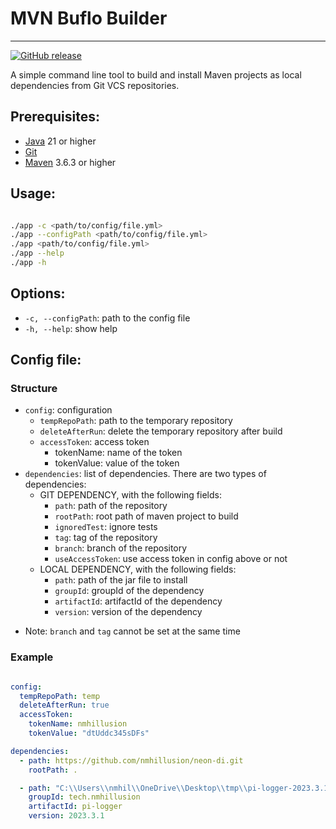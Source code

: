 # MVN Buflo Builder

---

[![GitHub release](https://img.shields.io/github/v/release/nmhillusion/mvn-buflo-builder?style=flat-square)](https://github.com/nmhillusion/mvn-buflo-builder/releases)

A simple command line tool to build and install Maven projects as local dependencies from Git VCS
repositories.

## Prerequisites:

- [Java](https://www.java.com/en/download/) 21 or higher
- [Git](https://git-scm.com/)
- [Maven](https://maven.apache.org/) 3.6.3 or higher

## Usage:

```bash

./app -c <path/to/config/file.yml>
./app --configPath <path/to/config/file.yml>
./app <path/to/config/file.yml>
./app --help
./app -h

```

## Options:

- `-c, --configPath`: path to the config file
- `-h, --help`: show help

## Config file:

### Structure

- `config`: configuration
  - `tempRepoPath`: path to the temporary repository
  - `deleteAfterRun`: delete the temporary repository after build
  - `accessToken`: access token
    - tokenName: name of the token
    - tokenValue: value of the token
- `dependencies`: list of dependencies. There are two types of dependencies:
  - GIT DEPENDENCY, with the following fields:
    - `path`: path of the repository
    - `rootPath`: root path of maven project to build
    - `ignoredTest`: ignore tests
    - `tag`: tag of the repository
    - `branch`: branch of the repository
    - `useAccessToken`: use access token in config above or not
  - LOCAL DEPENDENCY, with the following fields:
    - `path`: path of the jar file to install
    - `groupId`: groupId of the dependency
    - `artifactId`: artifactId of the dependency
    - `version`: version of the dependency

* Note: `branch` and `tag` cannot be set at the same time

### Example

```yaml

config:
  tempRepoPath: temp
  deleteAfterRun: true
  accessToken:
    tokenName: nmhillusion
    tokenValue: "dtUddc345sDFs"

dependencies:
  - path: https://github.com/nmhillusion/neon-di.git
    rootPath: .

  - path: "C:\\Users\\nmhil\\OneDrive\\Desktop\\tmp\\pi-logger-2023.3.1.jar"
    groupId: tech.nmhillusion
    artifactId: pi-logger
    version: 2023.3.1

```
